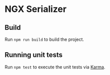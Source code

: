 # NGX Serializer



## Build

Run `npm run build` to build the project.

## Running unit tests

Run `npm test` to execute the unit tests via [Karma](https://karma-runner.github.io).
